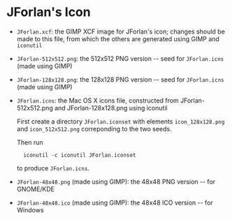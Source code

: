 JForlan's Icon
======================================================================

* `JForlan.xcf`: the GIMP XCF image for JForlan's icon; changes
  should be made to this file, from which the others are generated
  using GIMP and `iconutil`

* `JForlan-512x512.png`: the 512x512 PNG version -- seed for
  `JForlan.icns` (made using GIMP)

* `JForlan-128x128.png`: the 128x128 PNG version -- seed for
  `JForlan.icns` (made using GIMP)

* `JForlan.icns`: the Mac OS X icons file, constructed from
  JForlan-512x512.png and JForlan-128x128.png using iconutil

  First create a directory `JForlan.iconset` with elements
  `icon_128x128.png` and `icon_512x512.png` correponding to the two seeds.

  Then run

  ```
    iconutil -c iconutil JForlan.iconset
  ```
  to produce `JForlan.icns`.

* `JForlan-48x48.png` (made using GIMP): the 48x48 PNG version -- for
  GNOME/KDE

* `JForlan-48x48.ico` (made using GIMP): the 48x48 ICO version -- for
  Windows
